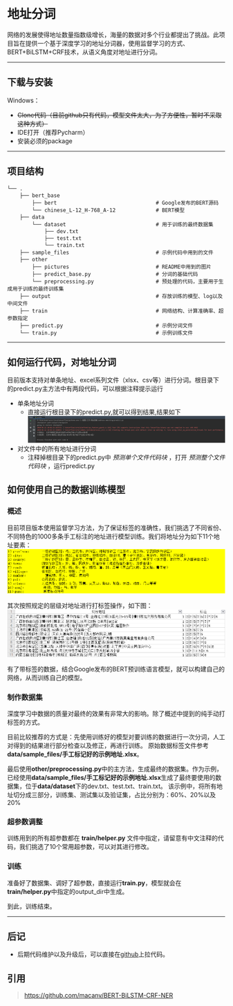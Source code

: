 # 地址分词
网络的发展使得地址数量指数级增长，海量的数据对多个行业都提出了挑战。此项目旨在提供一个基于深度学习的地址分词器，使用监督学习的方式、BERT+BiLSTM+CRF技术，从语义角度对地址进行分词。

---
## 下载与安装
Windows：
- ~~Clone代码（目前github只有代码，模型文件太大，为了方便性，暂时不采取这种方式）~~
- IDE打开（推荐Pycharm）
- 安装必须的package

---

## 项目结构
```
└── .               
    ├── bert_base                           
        ├── bert                                # Google发布的BERT源码
        └── chinese_L-12_H-768_A-12             # BERT模型
    ├── data
        └── dataset                             # 用于训练的最终数据集
            ├── dev.txt
            ├── test.txt
            └── train.txt
    ├── sample_files                            # 示例代码中用到的文件
    ├── other
        ├── pictures                            # README中用到的图片
        ├── predict_base.py                     # 分词的基础代码
        └── preprocessing.py                    # 预处理的代码，主要用于生成用于训练的最终训练集
    ├── output                                  # 存放训练的模型、log以及中间文件
    ├── train                                   # 网络结构、计算准确率、超参数指定         
    ├── predict.py                              # 示例分词文件
    └── train.py                                # 示例训练文件
```
---

## 如何运行代码，对地址分词
目前版本支持对单条地址、excel系列文件（xlsx、csv等）进行分词。根目录下的predict.py主方法中有两段代码，可以根据注释提示运行
- 单条地址分词
    - 直接运行根目录下的predict.py,就可以得到结果,结果如下
    ![单条地址分词效果](./other/pictures/单条地址分词效果.png)
- 对文件中的所有地址进行分词
    - 注释掉根目录下的predict.py中 *预测单个文件代码块* ，打开 *预测整个文件代码块* ，运行predict.py
## 如何使用自己的数据训练模型
### 概述
目前项目版本使用监督学习方法，为了保证标签的准确性，我们挑选了不同省份、不同特色的1000多条手工标注的地址进行模型训练。我们将地址分为如下11个地址要素：
![地址要素说明](./other/pictures/切分地址要素层级说明.png)

其次按照规定的层级对地址进行打标签操作，如下图：
![打标签示例](./other/pictures/打标签示例.png)

有了带标签的数据，结合Google发布的BERT预训练语言模型，就可以构建自己的网络，从而训练自己的模型。

### 制作数据集
深度学习中数据的质量对最终的效果有非常大的影响。除了概述中提到的纯手动打标签的方式。

目前比较推荐的方式是：先使用训练好的模型对要训练的数据进行一次分词，人工对得到的结果进行部分检查以及修正，再进行训练。
原始数据标签文件参考 **data/sample_files/手工标记好的示例地址.xlsx**。

最后使用**other/preprocessing.py**中的主方法，生成最终的数据集。作为示例，已经使用**data/sample_files/手工标记好的示例地址.xlsx**生成了最终要使用的数据集，位于**data/dataset**下的dev.txt、test.txt、train.txt。
该示例中，将所有地址切分成三部分，训练集、测试集以及验证集，占比分别为：60%、20%以及20%

### 超参数调整
训练用到的所有超参数都在 **train/helper.py** 文件中指定，请留意有中文注释的代码，我们挑选了10个常用超参数，可以对其进行修改。
### 训练
准备好了数据集、调好了超参数，直接运行**train.py**，模型就会在**train/helper.py**中指定的output_dir中生成。

到此，训练结束。

---
## 后记
- 后期代码维护以及升级后，可以直接在[github](https://github.com/SuperMap/address-matching)上拉代码。

## 引用
>https://github.com/macanv/BERT-BiLSTM-CRF-NER